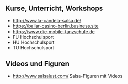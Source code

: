 ## Kurse, Unterricht, Workshops
* http://www.la-candela-salsa.de/
* https://bailar-casino-berlin.business.site
* https://www.die-mobile-tanzschule.de
* FU Hochschulsport
* HU Hochschulsport
* TU Hochschulsport

## Videos und Figuren
* http://www.salsalust.com/ Salsa-Figuren mit Videos
